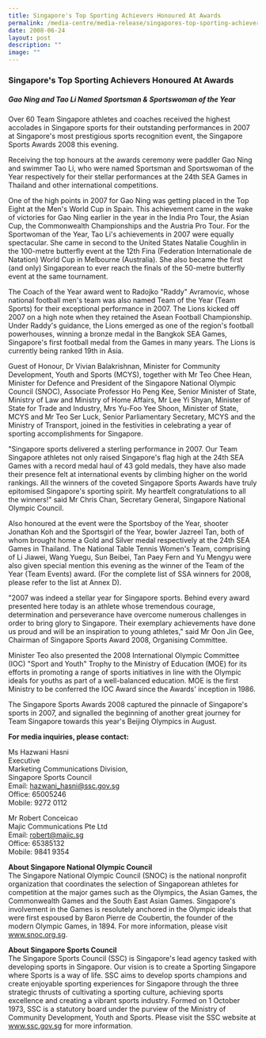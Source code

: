 ```yaml
---
title: Singapore's Top Sporting Achievers Honoured At Awards
permalink: /media-centre/media-release/singapores-top-sporting-achievers-honoured-at-awards/
date: 2008-06-24
layout: post
description: ""
image: ""
---
```

### **Singapore's Top Sporting Achievers Honoured At Awards**

##### **Gao Ning and Tao Li Named Sportsman & Sportswoman of the Year**

Over 60 Team Singapore athletes and coaches received the highest accolades in Singapore sports for their outstanding performances in 2007 at Singapore's most prestigious sports recognition event, the Singapore Sports Awards 2008 this evening.

Receiving the top honours at the awards ceremony were paddler Gao Ning and swimmer Tao Li, who were named Sportsman and Sportswoman of the Year respectively for their stellar performances at the 24th SEA Games in Thailand and other international competitions.

One of the high points in 2007 for Gao Ning was getting placed in the Top Eight at the Men's World Cup in Spain. This achievement came in the wake of victories for Gao Ning earlier in the year in the India Pro Tour, the Asian Cup, the Commonwealth Championships and the Austria Pro Tour. For the Sportwoman of the Year, Tao Li's achievements in 2007 were equally spectacular. She came in second to the United States Natalie Coughlin in the 100-metre butterfly event at the 12th Fina (Federation Internationale de Natation) World Cup in Melbourne (Australia). She also became the first (and only) Singaporean to ever reach the finals of the 50-metre butterfly event at the same tournament.

The Coach of the Year award went to Radojko "Raddy" Avramovic, whose national football men's team was also named Team of the Year (Team Sports) for their exceptional performance in 2007. The Lions kicked off 2007 on a high note when they retained the Asean Football Championship. Under Raddy's guidance, the Lions emerged as one of the region's football powerhouses, winning a bronze medal in the Bangkok SEA Games, Singapore's first football medal from the Games in many years. The Lions is currently being ranked 19th in Asia.

Guest of Honour, Dr Vivian Balakrishnan, Minister for Community Development, Youth and Sports (MCYS), together with Mr Teo Chee Hean, Minister for Defence and President of the Singapore National Olympic Council (SNOC), Associate Professor Ho Peng Kee, Senior Minister of State, Ministry of Law and Ministry of Home Affairs, Mr Lee Yi Shyan, Minister of State for Trade and Industry, Mrs Yu-Foo Yee Shoon, Minister of State, MCYS and Mr Teo Ser Luck, Senior Parliamentary Secretary, MCYS and the Ministry of Transport, joined in the festivities in celebrating a year of sporting accomplishments for Singapore.

"Singapore sports delivered a sterling performance in 2007. Our Team Singapore athletes not only raised Singapore's flag high at the 24th SEA Games with a record medal haul of 43 gold medals, they have also made their presence felt at international events by climbing higher on the world rankings. All the winners of the coveted Singapore Sports Awards have truly epitomised Singapore's sporting spirit. My heartfelt congratulations to all the winners!" said Mr Chris Chan, Secretary General, Singapore National Olympic Council.

Also honoured at the event were the Sportsboy of the Year, shooter Jonathan Koh and the Sportsgirl of the Year, bowler Jazreel Tan, both of whom brought home a Gold and Silver medal respectively at the 24th SEA Games in Thailand. The National Table Tennis Women's Team, comprising of Li Jiawei, Wang Yuegu, Sun Beibei, Tan Paey Fern and Yu Mengyu were also given special mention this evening as the winner of the Team of the Year (Team Events) award. (For the complete list of SSA winners for 2008, please refer to the list at Annex D).

"2007 was indeed a stellar year for Singapore sports. Behind every award presented here today is an athlete whose tremendous courage, determination and perseverance have overcome numerous challenges in order to bring glory to Singapore. Their exemplary achievements have done us proud and will be an inspiration to young athletes," said Mr Oon Jin Gee, Chairman of Singapore Sports Award 2008, Organising Committee.

Minister Teo also presented the 2008 International Olympic Committee (IOC) "Sport and Youth" Trophy to the Ministry of Education (MOE) for its efforts in promoting a range of sports initiatives in line with the Olympic ideals for youths as part of a well-balanced education. MOE is the first Ministry to be conferred the IOC Award since the Awards' inception in 1986.

The Singapore Sports Awards 2008 captured the pinnacle of Singapore's sports in 2007, and signalled the beginning of another great journey for Team Singapore towards this year's Beijing Olympics in August.

**For media inquiries, please contact:**

Ms Hazwani Hasni
<br>
Executive
<br>
Marketing Communications Division,
<br>
Singapore Sports Council
<br>
Email: [hazwani_hasni@ssc.gov.sg](mailto:hazwani_hasni@ssc.gov.sg)
<br>
Office: 65005246
<br>
Mobile: 9272 0112

Mr Robert Conceicao
<br>
Majic Communications Pte Ltd
<br>
Email: [robert@majic.sg](mailto:robert@majic.sg)
<br>
Office: 65385132
<br>
Mobile: 9841 9354

**About Singapore National Olympic Council**
<br>
The Singapore National Olympic Council (SNOC) is the national nonprofit organization that coordinates the selection of Singaporean athletes for competition at the major games such as the Olympics, the Asian Games, the Commonwealth Games and the South East Asian Games. Singapore's involvement in the Games is resolutely anchored in the Olympic ideals that were first espoused by Baron Pierre de Coubertin, the founder of the modern Olympic Games, in 1894. For more information, please visit www.snoc.org.sg.

**About Singapore Sports Council**
<br>
The Singapore Sports Council (SSC) is Singapore's lead agency tasked with developing sports in Singapore. Our vision is to create a Sporting Singapore where Sports is a way of life. SSC aims to develop sports champions and create enjoyable sporting experiences for Singapore through the three strategic thrusts of cultivating a sporting culture, achieving sports excellence and creating a vibrant sports industry. Formed on 1 October 1973, SSC is a statutory board under the purview of the Ministry of Community Development, Youth and Sports. Please visit the SSC website at www.ssc.gov.sg for more information.
